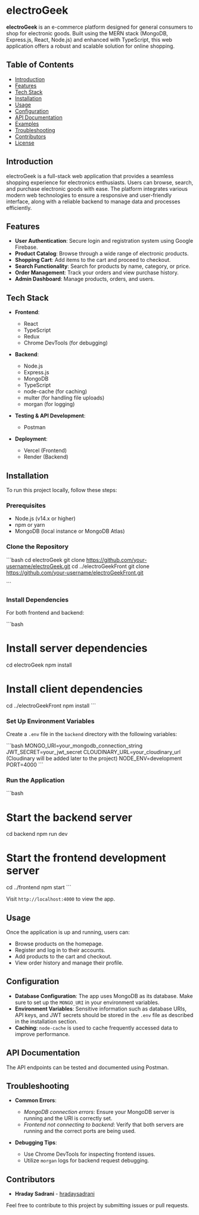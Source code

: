 
# electroGeek

**electroGeek** is an e-commerce platform designed for general consumers to shop for electronic goods. Built using the MERN stack (MongoDB, Express.js, React, Node.js) and enhanced with TypeScript, this web application offers a robust and scalable solution for online shopping.

## Table of Contents

- [Introduction](#introduction)
- [Features](#features)
- [Tech Stack](#tech-stack)
- [Installation](#installation)
- [Usage](#usage)
- [Configuration](#configuration)
- [API Documentation](#api-documentation)
- [Examples](#examples)
- [Troubleshooting](#troubleshooting)
- [Contributors](#contributors)
- [License](#license)

## Introduction

electroGeek is a full-stack web application that provides a seamless shopping experience for electronics enthusiasts. Users can browse, search, and purchase electronic goods with ease. The platform integrates various modern web technologies to ensure a responsive and user-friendly interface, along with a reliable backend to manage data and processes efficiently.

## Features

- **User Authentication**: Secure login and registration system using Google Firebase.
- **Product Catalog**: Browse through a wide range of electronic products.
- **Shopping Cart**: Add items to the cart and proceed to checkout.
- **Search Functionality**: Search for products by name, category, or price.
- **Order Management**: Track your orders and view purchase history.
- **Admin Dashboard**: Manage products, orders, and users.

## Tech Stack

- **Frontend**:
  - React
  - TypeScript
  - Redux
  - Chrome DevTools (for debugging)
  
- **Backend**:
  - Node.js
  - Express.js
  - MongoDB
  - TypeScript
  - node-cache (for caching)
  - multer (for handling file uploads)
  - morgan (for logging)
  
- **Testing & API Development**:
  - Postman

- **Deployment**:
  - Vercel (Frontend)
  - Render (Backend)

## Installation

To run this project locally, follow these steps:

### Prerequisites

- Node.js (v14.x or higher)
- npm or yarn
- MongoDB (local instance or MongoDB Atlas)

### Clone the Repository

\`\`\`bash
cd electroGeek
git clone https://github.com/your-username/electroGeek.git
cd ../electroGeekFront
git clone https://github.com/your-username/electroGeekFront.git

\`\`\`

### Install Dependencies

For both frontend and backend:

\`\`\`bash
# Install server dependencies
cd electroGeek
npm install

# Install client dependencies
cd ../electroGeekFront
npm install
\`\`\`

### Set Up Environment Variables

Create a `.env` file in the `backend` directory with the following variables:

\`\`\`bash
MONGO_URI=your_mongodb_connection_string
JWT_SECRET=your_jwt_secret
CLOUDINARY_URL=your_cloudinary_url (Cloudinary will be added later to the project)
NODE_ENV=development
PORT=4000
\`\`\`

### Run the Application

\`\`\`bash
# Start the backend server
cd backend
npm run dev

# Start the frontend development server
cd ../frontend
npm start
\`\`\`

Visit `http://localhost:4000` to view the app.

## Usage

Once the application is up and running, users can:

- Browse products on the homepage.
- Register and log in to their accounts.
- Add products to the cart and checkout.
- View order history and manage their profile.

## Configuration

- **Database Configuration**: The app uses MongoDB as its database. Make sure to set up the `MONGO_URI` in your environment variables.
- **Environment Variables**: Sensitive information such as database URIs, API keys, and JWT secrets should be stored in the `.env` file as described in the installation section.
- **Caching**: `node-cache` is used to cache frequently accessed data to improve performance.

## API Documentation

The API endpoints can be tested and documented using Postman.

## Troubleshooting

- **Common Errors**:
  - *MongoDB connection errors*: Ensure your MongoDB server is running and the URI is correctly set.
  - *Frontend not connecting to backend*: Verify that both servers are running and the correct ports are being used.

- **Debugging Tips**:
  - Use Chrome DevTools for inspecting frontend issues.
  - Utilize `morgan` logs for backend request debugging.

## Contributors

- **Hraday Sadrani** - [hradaysadrani](https://github.com/hradaysadrani)

Feel free to contribute to this project by submitting issues or pull requests.
